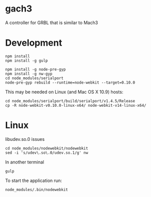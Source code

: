 # gach3

A controller for GRBL that is similar to Mach3

# Development

	npm install
	npm install -g gulp

	npm install -g node-pre-gyp
	npm install -g nw-gyp
	cd node_modules/serialport
	node-pre-gyp rebuild --runtime=node-webkit --target=0.10.0

This may be needed on Linux (and Mac OS X 10.9) hosts:

	cd node_modules/serialport/build/serialport/v1.4.5/Release
	cp -R node-webkit-v0.10.0-linux-x64/ node-webkit-v14-linux-x64/

# Linux

libudev.so.0 issues

	cd node_modules/nodewebkit/nodewebkit
	sed -i 's/udev\.so\.0/udev.so.1/g' nw

In another terminal

	gulp

To start the application run:

	node_modules/.bin/nodewebkit
